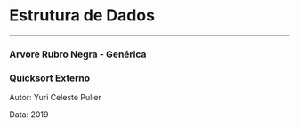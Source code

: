 # Estrutura de Dados
---------------------


### Arvore Rubro Negra - Genérica



### Quicksort Externo



Autor: Yuri Celeste Pulier

Data: 2019
